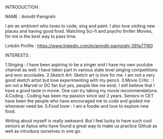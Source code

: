 INTRODUCTION :


NAME : Anindit Panigrahi

I am an ambivert who loves to code, sing and paint. I also love visiting new places and having good food. Watching Sci-fi and psycho thriller Movies, for me is the best way to pass time.

Linkdin Profile : https://www.linkedin.com/in/anindit-panigrahi-391a77160

INTERESTS :

1.Singing : I have been aspiring to be a singer and I have my own youtube channel as well. I have taken part in various state level singing competitions and won accolades. 
2.Sketch Art: Sketch art is love for me. I am not a very good sketch artist but love experimenting with my pencil.
3.Movie Critic : I am not a Marvel or DC fan but yes, people like me exist. I still believe that I have a good taste in movie. One can try taking my movie recommendations.
4.Coding : Coding has been my passion since last 2 years. Seniors in CET have been the people who have encouraged me to code and guided me whenever need be.
5.Food lover : I am a foodie and love to explore new food.

Writing about myself is really awkward. But I feel lucky to have such cool seniors at Aptus who have found a great way to make us practice Github as well as introduce ourselves in one go.
